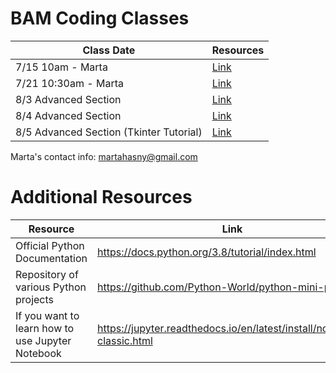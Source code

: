 # BAM Coding Classes

| Class Date | Resources |
|------------|-----------|
|7/15 10am - Marta   | [Link](https://github.com/marteczkah/BAM_coding_resources/tree/main/Class_1_Marta)     |
|7/21 10:30am - Marta   | [Link](https://github.com/marteczkah/BAM_coding_resources/tree/main/Class_2_Marta)      |
|8/3 Advanced Section | [Link](https://github.com/marteczkah/BAM_coding_resources/tree/main/August_3rd_Advanced) |
|8/4 Advanced Section | [Link](https://github.com/marteczkah/BAM_coding_resources/tree/main/August_4th_Advanced) |
|8/5 Advanced Section (Tkinter Tutorial) | [Link](https://github.com/marteczkah/elaphant_app) |

Marta's contact info:
martahasny@gmail.com

# Additional Resources
| Resource | Link |
| -------- | ---- |
| Official Python Documentation | https://docs.python.org/3.8/tutorial/index.html |
| Repository of various Python projects | https://github.com/Python-World/python-mini-projects |
| If you want to learn how to use Jupyter Notebook | https://jupyter.readthedocs.io/en/latest/install/notebook-classic.html |

